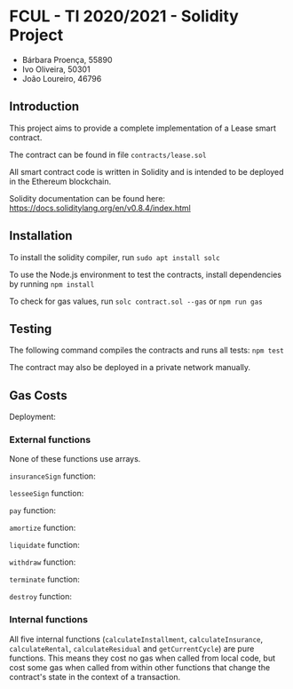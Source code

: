 # FCUL - TI 2020/2021 - Solidity Project

- Bárbara Proença, 55890
- Ivo Oliveira, 50301
- João Loureiro, 46796

## Introduction

This project aims to provide a complete implementation of a Lease smart contract.

The contract can be found in file `contracts/lease.sol`

All smart contract code is written in Solidity and is intended to be deployed in the Ethereum blockchain.

Solidity documentation can be found here: https://docs.soliditylang.org/en/v0.8.4/index.html

## Installation

To install the solidity compiler, run `sudo apt install solc`

To use the Node.js environment to test the contracts, install dependencies by running `npm install`

To check for gas values, run `solc contract.sol --gas` or `npm run gas`

## Testing

The following command compiles the contracts and runs all tests: `npm test`

The contract may also be deployed in a private network manually.

## Gas Costs

Deployment:

### External functions

None of these functions use arrays.

`insuranceSign` function:

`lesseeSign` function:

`pay` function:

`amortize` function:

`liquidate` function:

`withdraw` function:

`terminate` function:

`destroy` function:

### Internal functions

All five internal functions (`calculateInstallment`, `calculateInsurance`, `calculateRental`, `calculateResidual` and `getCurrentCycle`) are pure functions.
This means they cost no gas when called from local code, but cost some gas when called from within other functions that change the contract's state in the context of a transaction.

